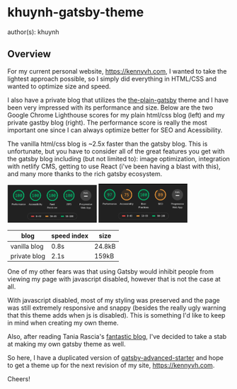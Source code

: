 # khuynh-gatsby-theme
author(s): khuynh

## Overview
For my current personal website, https://kennyvh.com, I wanted to take the lightest approach possible, so I simply did everything in HTML/CSS and wanted to optimize size and speed.

I also have a private blog that utilizes the [the-plain-gatsby](https://www.gatsbyjs.org/starters/wangonya/the-plain-gatsby/) theme and I have been very impressed with its performance and size. Below are the two Google Chrome Lighthouse scores for my plain html/css blog (left) and my private gastby blog (right). The performance score is really the most important one since I can always optimize better for SEO and Acessibility.

The vanilla html/css blog is ~2.5x faster than the gatsby blog. This is unfortunate, but you have to consider all of the great features you get with the gatsby blog including (but not limited to): image optimization, integration with netlify CMS, getting to use React (i've been having a blast with this), and many more thanks to the rich gatsby ecosystem.


<img src="vanillablog.png" width="40%">
<img src="privateblog.png" width="40%">

| blog         | speed index | size   |
| ------------ | ----------- | ------ |
| vanilla blog | 0.8s        | 24.8kB |
| private blog | 2.1s        | 159kB  |

One of my other fears was that using Gatsby would inhibit people from viewing my page with javascript disabled, however that is not the case at all.

With javascript disabled, most of my styling was preserved and the page was still extremely responsive and snappy (besides the really ugly warning that this theme adds when js is disabled). This is something I'd like to keep in mind when creating my own theme.

Also, after reading Tania Rascia's [fantastic blog](https://www.taniarascia.com/migrating-from-wordpress-to-gatsby/), I've decided to take a stab at making my own gatsby theme as well.

So here, I have a duplicated version of [gatsby-advanced-starter](https://github.com/vagr9k/gatsby-advanced-starter/) and hope to get a theme up for the next revision of my site, https://kennyvh.com.

Cheers!